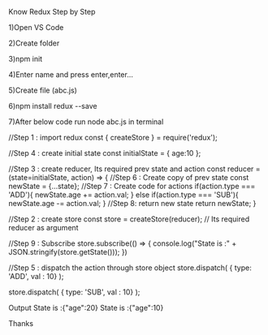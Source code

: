 Know Redux Step by Step

1)Open VS Code

2)Create folder

3)npm init

4)Enter name and press enter,enter…

5)Create file (abc.js)

6)npm install redux --save 

7)After below code run node abc.js in terminal

//Step 1 : import redux
const { createStore } = require('redux');

//Step 4 : create initial state
const initialState = {
   age:10
};

//Step 3 : create reducer, Its required prev state and action
const reducer = (state=initialState, action) => {
   //Step 6 : Create copy of prev state
   const newState = {...state};
   //Step 7 : Create code for actions
   if(action.type === 'ADD'){
       newState.age += action.val;
   }
   else if(action.type === 'SUB'){
       newState.age -= action.val;
   }
   //Step 8: return new state
   return newState;
}

//Step 2 : create store
const store = createStore(reducer); // Its required reducer as argument

//Step 9 : Subscribe
store.subscribe(() => {
   console.log("State is :" + JSON.stringify(store.getState()));
})

//Step 5 : dispatch the action through store object
store.dispatch(
   { type: 'ADD', val : 10}
);

store.dispatch(
   { type: 'SUB', val : 10}
);

Output 
State is :{"age":20}
State is :{"age":10}

Thanks

